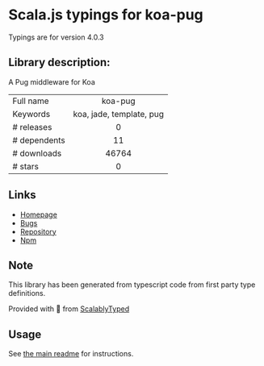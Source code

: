 
# Scala.js typings for koa-pug

Typings are for version 4.0.3

## Library description:
A Pug middleware for Koa

|                    |                 |
| ------------------ | :-------------: |
| Full name          | koa-pug |
| Keywords           | koa, jade, template, pug |
| # releases         | 0 |
| # dependents       | 11 |
| # downloads        | 46764 |
| # stars            | 0 |

## Links
- [Homepage](https://github.com/chrisyip/koa-pug)
- [Bugs](https://github.com/chrisyip/koa-pug/issues)
- [Repository](https://github.com/chrisyip/koa-pug)
- [Npm](https://www.npmjs.com/package/koa-pug)
    


## Note
This library has been generated from typescript code from first party type definitions.

Provided with :purple_heart: from [ScalablyTyped](https://github.com/oyvindberg/ScalablyTyped)

## Usage
See [the main readme](../../readme.md) for instructions.


